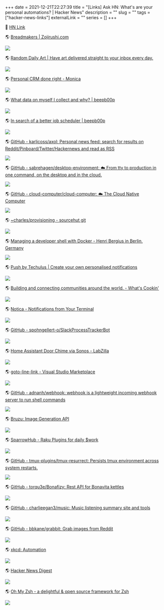 +++
date = 2021-12-21T22:27:39
title = "[Links] Ask HN: What's are your personal automations? | Hacker News"
description = ""
slug = ""
tags = ["hacker-news-links"]
externalLink = ""
series = []
+++

🍊 [HN Link](https://news.ycombinator.com/item?id=25381191)


🌎 [Breadmakers | Zojirushi.com](https://www.zojirushi.com/app/category/breadmakers)

![](/images/2021/12/21/httpswwwzojirushicomappcategorybreadmakers.png)

🌎 [Random Daily Art | Have art delivered straight to your inbox every day.](https://randomdailyart.com/)

![](/images/2021/12/21/httpsrandomdailyartcom.png)

🌎 [Personal CRM done right - Monica](https://www.monicahq.com/)

![](/images/2021/12/21/httpswwwmonicahqcom.png)

🌎 [What data on myself I collect and why? | beepb00p](https://beepb00p.xyz/my-data.html#consumers)

![](/images/2021/12/21/httpsbeepb00pxyzmy-datahtmlconsumers.png)

🌎 [In search of a better job scheduler | beepb00p](https://beepb00p.xyz/scheduler.html)

![](/images/2021/12/21/httpsbeepb00pxyzschedulerhtml.png)

🌎 [GitHub - karlicoss/axol: Personal news feed: search for results on Reddit/Pinboard/Twitter/Hackernews and read as RSS](https://github.com/karlicoss/axol)

![](/images/2021/12/21/httpsgithubcomkarlicossaxol.png)

🌎 [GitHub - sabrehagen/desktop-environment: ☁️ From tty to production in one command, on the desktop and in the cloud.](https://github.com/sabrehagen/desktop-environment)

![](/images/2021/12/21/httpsgithubcomsabrehagendesktop-environment.png)

🌎 [GitHub - cloud-computer/cloud-computer: ☁️ The Cloud Native Computer](https://github.com/cloud-computer/cloud-computer)

![](/images/2021/12/21/httpsgithubcomcloud-computercloud-computer.png)

🌎 [~charles/provisioning - sourcehut git](https://git.sr.ht/~charles/provisioning)

![](/images/2021/12/21/httpsgitsrhtcharlesprovisioning.png)

🌎 [Managing a developer shell with Docker - Henri Bergius in Berlin, Germany](https://bergie.iki.fi/blog/docker-developer-shell/)

![](/images/2021/12/21/httpsbergieikifiblogdocker-developer-shell.png)

🌎 [Push by Techulus | Create your own personalised notifications](https://push.techulus.com/)

![](/images/2021/12/21/httpspushtechuluscom.png)

🌎 [Building and connecting communities around the world. - What's Cookin'](https://whatscookin.us)

![](/images/2021/12/21/httpswhatscookinus.png)

🌎 [Notica - Notifications from Your Terminal](https://notica.us)

![](/images/2021/12/21/httpsnoticaus.png)

🌎 [GitHub - spohngellert-o/SlackProcessTrackerBot](https://github.com/spohngellert-o/SlackProcessTrackerBot)

![](/images/2021/12/21/httpsgithubcomspohngellert-oslackprocesstrackerbot.png)

🌎 [Home Assistant Door Chime via Sonos - LabZilla](https://labzilla.io/blog/homeassistant-door-chime)

![](/images/2021/12/21/httpslabzillaiobloghomeassistant-door-chime.png)

🌎 [goto-line-link - Visual Studio Marketplace](https://marketplace.visualstudio.com/items?itemName=colo-labs.goto-line-link)

![](/images/2021/12/21/httpsmarketplacevisualstudiocomitemsitemnamecolo-labsgoto-line-link.png)

🌎 [GitHub - adnanh/webhook: webhook is a lightweight incoming webhook server to run shell commands](https://github.com/adnanh/webhook)

![](/images/2021/12/21/httpsgithubcomadnanhwebhook.png)

🌎 [Bruzu: Image Generation API](https://bruzu.com)

![](/images/2021/12/21/httpsbruzucom.png)

🌎 [SparrowHub - Raku Plugins for daily $work](https://sparrowhub.io)

![](/images/2021/12/21/httpssparrowhubio.png)

🌎 [GitHub - tmux-plugins/tmux-resurrect: Persists tmux environment across system restarts.](https://github.com/tmux-plugins/tmux-resurrect)

![](/images/2021/12/21/httpsgithubcomtmux-pluginstmux-resurrect.png)

🌎 [GitHub - torqu3e/Bonafizy: Rest API for Bonavita kettles](https://github.com/torqu3e/Bonafizy)

![](/images/2021/12/21/httpsgithubcomtorqu3ebonafizy.png)

🌎 [GitHub - charlieegan3/music: Music listening summary site and tools](https://github.com/charlieegan3/music/)

![](/images/2021/12/21/httpsgithubcomcharlieegan3music.png)

🌎 [GitHub - bbkane/grabbit: Grab images from Reddit](https://github.com/bbkane/grabbit)

![](/images/2021/12/21/httpsgithubcombbkanegrabbit.png)

🌎 [xkcd: Automation](https://xkcd.com/1319/)

![](/images/2021/12/21/httpsxkcdcom1319.png)

🌎 [Hacker News Digest](https://hndigest.com/)

![](/images/2021/12/21/httpshndigestcom.png)

🌎 [Oh My Zsh - a delightful & open source framework for Zsh](https://ohmyz.sh/)

![](/images/2021/12/21/httpsohmyzsh.png)
